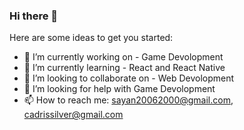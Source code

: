 ### Hi there 👋


[comment]: <**Cadris/Cadris** is a ✨ _special_ ✨ repository because its `README.md` (this file) appears on your GitHub profile.> 

Here are some ideas to get you started:

- 🔭 I’m currently working on - Game Devolopment
- 🌱 I’m currently learning - React and React Native
- 👯 I’m looking to collaborate on - Web Devolopment
- 🤔 I’m looking for help with Game Devolopment
- 📫 How to reach me: sayan20062000@gmail.com, cadrissilver@gmail.com

